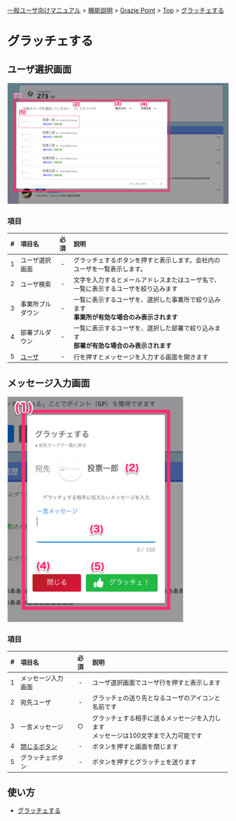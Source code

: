 [一般ユーザ向けマニュアル](../../../一般機能/) > [機能説明](../../../一般機能/#_2) > [Grazie Point](../../../一般機能/#grazie-point) > [Top](../../../一般機能/GraziePoint/grazie01/) > [グラッチェする](#)
# グラッチェする

## ユーザ選択画面

<a href="../../../images/grazie/2-1.png" data-lightbox="スクリーンショット" data-title="スクリーンショット">
    <img src="../../../images/grazie/2-1.png" style="border: solid 1px #ccc; width: 800px;" />
</a>

### 項目

|   #   | 項目名           | 必須  | 説明                                                                                           |
| :---: | :--------------- | :---: | :--------------------------------------------------------------------------------------------- |
|   1   | ユーザ選択画面   |   -   | グラッチェするボタンを押すと表示します。会社内のユーザを一覧表示します。                       |
|   2   | ユーザ検索       |   -   | 文字を入力するとメールアドレスまたはユーザ名で、一覧に表示するユーザを絞り込みます             |
|   3   | 事業所プルダウン |   -   | 一覧に表示するユーザを、選択した事業所で絞り込みます<br>**事業所が有効な場合のみ表示されます** |
|   4   | 部署プルダウン   |   -   | 一覧に表示するユーザを、選択した部署で絞り込みます<br>**部署が有効な場合のみ表示されます**     |
|   5   | [ユーザ](#_4)           |   -   | 行を押すとメッセージを入力する画面を開きます                                                   |


## メッセージ入力画面

<a href="../../../images/grazie/2-2.png" data-lightbox="スクリーンショット" data-title="スクリーンショット">
    <img src="../../../images/grazie/2-2.png" style="border: solid 1px #ccc; width: 400px;" />
</a>

### 項目

|   #   | 項目名             | 必須  | 説明                                                                                 |
| :---: | :----------------- | :---: | :----------------------------------------------------------------------------------- |
|   1   | メッセージ入力画面 |   -   | ユーザ選択画面でユーザ行を押すと表示します                                           |
|   2   | 宛先ユーザ         |   -   | グラッチェの送り先となるユーザのアイコンと名前です                                   |
|   3   | 一言メッセージ     |   ○   | グラッチェする相手に送るメッセージを入力します<br>メッセージは100文字まで入力可能です |
|   4   | [閉じるボタン](../メニュー/menu01.md)       |   -   | ボタンを押すと画面を閉じます                                                         |
|   5   | グラッチェボタン   |   -   | ボタンを押すとグラッチェを送ります                                          |


## 使い方
- [グラッチェする](../../howto/howto01.md)

